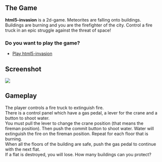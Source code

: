 ## The Game

**html5-invasion** is a 2d-game.
Meteorites are falling onto buildings. Buildings are burning and you are the firefighter of the city.
Control a fire truck in an epic struggle against the threat of space!

### Do you want to play the game?

* [Play html5-invasion](http://binary-sequence.github.com/game-off-2012/)

## Screenshot

<img src="https://lh3.googleusercontent.com/-xH1Y_me-YOg/ULnFjPKpHLI/AAAAAAAACL4/bpV8Bowjyfg/s640/github_fame_off.png" style="border:0;">

## Gameplay

The player controls a fire truck to extinguish fire.  
There is a control panel which have a gas pedal, a lever for the crane and a button to shoot water.  
You must pull the lever to change the crane position (that means the fireman position). Then push the commit button to shoot water. Water will extinguish the fire on the fireman position. Repeat for each floor that is burning.  
When all the floors of the building are safe, push the gas pedal to continue with the next flat.  
If a flat is destroyed, you will lose. How many buildings can you protect?
